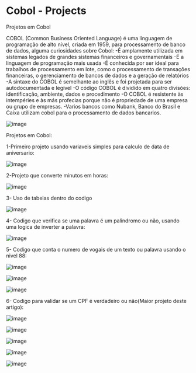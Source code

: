 # Cobol - Projects
Projetos em Cobol

COBOL (Common Business Oriented Language) é uma linguagem de programação de alto nível, criada em 1959, para processamento de banco de dados, alguma curiosidades sobre Cobol: 
      -É amplamente utilizada em sistemas legados de grandes sistemas financeiros e governamentais 
      -É a linguagem de programação mais usada 
      -É conhecida por ser ideal para trabalhos de processamento em lote, como o processamento de transações financeiras, o gerenciamento de bancos de dados e a geração de relatórios 
      -A sintaxe do COBOL é semelhante ao inglês e foi projetada para ser autodocumentada e legível 
      -O código COBOL é dividido em quatro divisões: identificação, ambiente, dados e procedimento 
      -O COBOL é resistente às intempéries e às más profecias porque não é propriedade de uma empresa ou grupo de empresas. 
      -Varios bancos como Nubank, Banco do Brasil e Caixa utilizam cobol para o processamento de dados bancarios.

![image](https://github.com/user-attachments/assets/80a8da45-2942-4c2e-bb1d-907e5de54ccf)


Projetos em Cobol:

1-Primeiro projeto usando variaveis simples para calculo de data de aniversario:

![image](https://github.com/user-attachments/assets/f0549cce-63ad-40ab-a664-11315d9e72e8)

2-Projeto que converte minutos em horas:

![image](https://github.com/user-attachments/assets/3f38b1d0-e049-4f2d-9070-035fa1a2c5ed)

3- Uso de tabelas dentro do codigo

![image](https://github.com/user-attachments/assets/5836605d-c4fc-4d2a-a13f-1135d8a5a9dc)

4- Codigo que verifica se uma palavra é um palindromo ou não, usando uma logica de inverter a palavra:

![image](https://github.com/user-attachments/assets/8ad00fe8-6335-4552-8e1c-326ebcb89ea8)

5- Codigo que conta o numero de vogais de um texto ou palavra usando o nivel 88:

![image](https://github.com/user-attachments/assets/ec8ec2f3-ac8f-4595-8d57-da312b7d4d0c)

![image](https://github.com/user-attachments/assets/ae952da3-a049-4aab-bf4f-245b2457e1c1)

![image](https://github.com/user-attachments/assets/830555dc-51c9-4a0a-b5b7-d5ad615aab39)

6- Codigo para validar se um CPF é verdadeiro ou não(Maior projeto deste artigo):

![image](https://github.com/user-attachments/assets/bf601b7a-4c6d-4ab0-ab42-76aa5db755e4)

![image](https://github.com/user-attachments/assets/3b38eba6-4b4b-4a82-b66c-1a073c0242ed)

![image](https://github.com/user-attachments/assets/db3b10ea-4f3b-4a2f-82e1-9e9fdcef9350)

![image](https://github.com/user-attachments/assets/32f4d856-0e9c-48d4-acd0-6c00352075d4)

![image](https://github.com/user-attachments/assets/4c132a60-29a1-42a1-8ed0-4d75ba291741)







